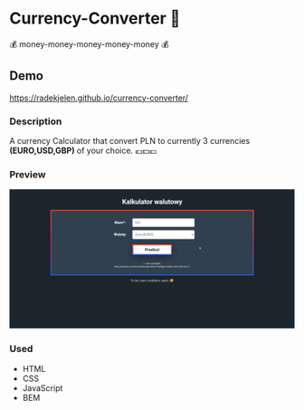 # Currency-Converter 💱
 💰 money-money-money-money-money 💰

## Demo

https://radekjelen.github.io/currency-converter/

### Description

A currency Calculator that convert PLN to currently 3 currencies **(EURO,USD,GBP)** of your choice. 💶💵💷

### Preview

![preview](https://github.com/RadekJelen/currency-converter/blob/main/img/previewConv.gif?raw=true)

### Used 
- HTML
- CSS
- JavaScript
- BEM
